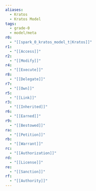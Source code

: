 ```yaml
---
aliases:
  - Kratos
  - Kratos Model
tags:
  - grade-0
  - model/meta
r0:
  - "[[spark_0_kratos_model_t|Kratos]]"
r1:
  - "[[Access]]"
r2:
  - "[[Modify]]"
r4:
  - "[[Execute]]"
r8:
  - "[[Delegate]]"
r7:
  - "[[Own]]"
r5:
  - "[[Link]]"
r3:
  - "[[Inherited]]"
r6:
  - "[[Earned]]"
r9:
  - "[[Bestowed]]"
ra:
  - "[[Petition]]"
rb:
  - "[[Warrant]]"
rc:
  - "[[Authorization]]"
rd:
  - "[[License]]"
re:
  - "[[Sanction]]"
rf:
  - "[[Authority]]"
---
```

